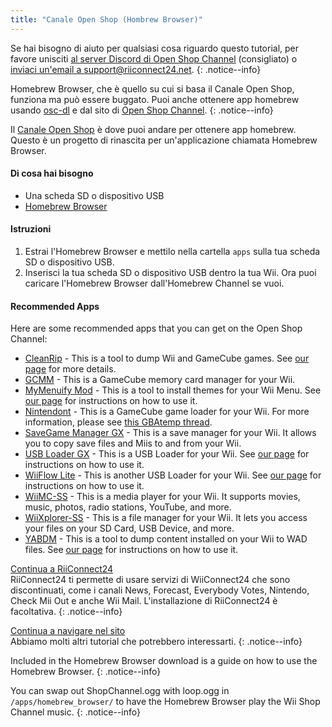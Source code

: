 ```yaml
---
title: "Canale Open Shop (Hombrew Browser)"
---
```


Se hai bisogno di aiuto per qualsiasi cosa riguardo questo tutorial, per favore unisciti [al server Discord di Open Shop Channel](https://discord.gg/osc) (consigliato) o [inviaci un'email a support@riiconnect24.net](mailto:support@riiconnect24.net).
{: .notice--info}

Homebrew Browser, che è quello su cui si basa il Canale Open Shop, funziona ma può essere buggato. Puoi anche ottenere app homebrew usando [osc-dl](https://github.com/dhtdht020/osc-dl/releases/latest) e dal sito di [Open Shop Channel](https://oscwii.org/).
{: .notice--info}

Il [Canale Open Shop](https://oscwii.org/) è dove puoi andare per ottenere app homebrew. Questo è un progetto di rinascita per un'applicazione chiamata Homebrew Browser.

#### Di cosa hai bisogno
* Una scheda SD o dispositivo USB
* [Homebrew Browser](/assets/files/homebrew_browser_v0.3.9e.zip)

#### Istruzioni

1. Estrai l'Homebrew Browser e mettilo nella cartella `apps` sulla tua scheda SD o dispositivo USB.
2. Inserisci la tua scheda SD o dispositivo USB dentro la tua Wii. Ora puoi caricare l'Homebrew Browser dall'Homebrew Channel se vuoi.

#### Recommended Apps

Here are some recommended apps that you can get on the Open Shop Channel:

- [CleanRip](https://oscwii.org/library/app/CleanRip) - This is a tool to dump Wii and GameCube games. See [our page](dump-games) for more details.
- [GCMM](https://oscwii.org/library/app/gcmm) - This is a GameCube memory card manager for your Wii.
- [MyMenuify Mod](https://oscwii.org/library/app/mymenuifymod) - This is a tool to install themes for your Wii Menu. See [our page](themes) for instructions on how to use it.
- [Nintendont](https://oscwii.org/library/app/nintendont) - This is a GameCube game loader for your Wii. For more information, please see [this GBAtemp thread](https://gbatemp.net/threads/nintendont.349258/).
- [SaveGame Manager GX](https://oscwii.org/library/app/savegame_manager_gx) - This is a save manager for your Wii. It allows you to copy save files and Miis to and from your Wii.
- [USB Loader GX](https://oscwii.org/library/app/usbloader_gx) - This is a USB Loader for your Wii. See [our page](usbloadergx) for instructions on how to use it.
- [WiiFlow Lite](https://oscwii.org/library/app/wiiflow) - This is another USB Loader for your Wii. See [our page](wiiflow) for instructions on how to use it.
- [WiiMC-SS](https://oscwii.org/library/app/wiimc-ss) - This is a media player for your Wii. It supports movies, music, photos, radio stations, YouTube, and more.
- [WiiXplorer-SS](https://oscwii.org/library/app/wiixplorer-ss) - This is a file manager for your Wii. It lets you access your files on your SD Card, USB Device, and more.
- [YABDM](https://oscwii.org/library/app/Yet-Another-BlueDump-Mod) - This is a tool to dump content installed on your Wii to WAD files. See [our page](dump-wads) for instructions on how to use it.

[Continua a RiiConnect24](riiconnect24)<br> RiiConnect24 ti permette di usare servizi di WiiConnect24 che sono discontinuati, come i canali News, Forecast, Everybody Votes, Nintendo, Check Mii Out e anche Wii Mail. L'installazione di RiiConnect24 è facoltativa.
{: .notice--info}

[Continua a navigare nel sito](site-navigation)<br> Abbiamo molti altri tutorial che potrebbero interessarti.
{: .notice--info}

Included in the Homebrew Browser download is a guide on how to use the Homebrew Browser.
{: .notice--info}

You can swap out ShopChannel.ogg with loop.ogg in `/apps/homebrew_browser/` to have the Homebrew Browser play the Wii Shop Channel music.
{: .notice--info}
